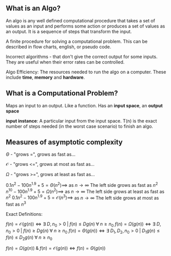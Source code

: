 ## What is an Algo?

An algo is any well defined computational procedure that takes a set of values as an input and performs some action or produces a set of values as an output. It is a sequence of steps that transform the input.

A finite procedure for solving a computational problem. This can be described in flow charts, english, or pseudo code.

Incorrect algorithms - that don't give the correct output for some inputs. They are useful when their error rates can be controlled.

Algo Efficiency: The resources needed to run the algo on a computer. These include **time**, **memory** and **hardware**.

## What is a Computational Problem?

Maps an input to an output. Like a function. Has an **input space**, an **output space**

**input instance**: A particular input from the input space. T(n) is the exact number of steps needed (in the worst case scenario) to finish an algo.

## Measures of asymptotic complexity

$\Theta$ - "grows =", grows as fast as...

$\mathcal{O}$ - "grows <=", grows at most as fast as...

$\Omega$ - "grows >=", grows at least as fast as...

$0.1n^2 - 100n^{1.9} + 5 = \Theta(n^2) \implies$ as $n \to \infty$ The left side grows as fast as $n^2$
$n^10 - 100n^{1.9} + 5 = \Omega(n^2) \implies$ as $n \to \infty$ The left side grows at least as fast as $n^2$
$0.1n^2 - 100n^{1.9} + 5 = \mathcal{O}(n^3) \implies$ as $n \to \infty$ The left side grows at most as fast as $n^3$

Exact Definitions:

$f(n) = \mathcal{O}(g(n)) \iff \exists \; D, n_0 > 0 \; | \; f(n) \leq Dg(n) \; \forall \; n \geq n_0$
$f(n) = \Omega(g(n)) \iff \exists \; D, n_0 > 0 \; | \; f(n) \geq Dg(n) \; \forall \; n \geq n_0$
$f(n) = \Theta(g(n)) \iff \exists \; D_1, D_2, n_0 > 0 \; | \; D_1g(n) \leq f(n) \leq D_2g(n) \; \forall \; n \geq n_0$

$f(n) = \Omega(g(n)) \; \& \; f(n) = \mathcal{O}(g(n)) \iff f(n) = \Theta(g(n))$